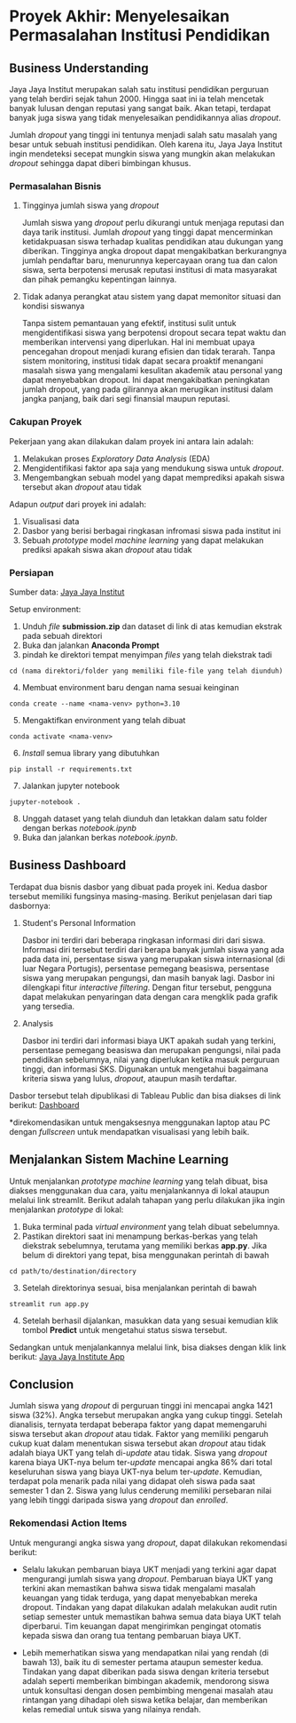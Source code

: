 # Proyek Akhir: Menyelesaikan Permasalahan Institusi Pendidikan
## Business Understanding
Jaya Jaya Institut merupakan salah satu institusi pendidikan perguruan yang telah berdiri sejak tahun 2000. Hingga saat ini ia telah mencetak banyak lulusan dengan reputasi yang sangat baik. Akan tetapi, terdapat banyak juga siswa yang tidak menyelesaikan pendidikannya alias _dropout_.

Jumlah _dropout_ yang tinggi ini tentunya menjadi salah satu masalah yang besar untuk sebuah institusi pendidikan. Oleh karena itu, Jaya Jaya Institut ingin mendeteksi secepat mungkin siswa yang mungkin akan melakukan _dropout_ sehingga dapat diberi bimbingan khusus.

### Permasalahan Bisnis
1. Tingginya jumlah siswa yang _dropout_

   Jumlah siswa yang _dropout_ perlu dikurangi untuk menjaga reputasi dan daya tarik institusi. Jumlah _dropout_ yang tinggi dapat mencerminkan ketidakpuasan siswa terhadap kualitas pendidikan atau dukungan yang diberikan. Tingginya angka dropout dapat mengakibatkan berkurangnya jumlah pendaftar baru, menurunnya kepercayaan orang tua dan calon siswa, serta berpotensi merusak reputasi institusi di mata masyarakat dan pihak pemangku kepentingan lainnya.

2. Tidak adanya perangkat atau sistem yang dapat memonitor situasi dan kondisi siswanya

   Tanpa sistem pemantauan yang efektif, institusi sulit untuk mengidentifikasi siswa yang berpotensi dropout secara tepat waktu dan memberikan intervensi yang diperlukan. Hal ini membuat upaya pencegahan dropout menjadi kurang efisien dan tidak terarah. Tanpa sistem monitoring, institusi tidak dapat secara proaktif menangani masalah siswa yang mengalami kesulitan akademik atau personal yang dapat menyebabkan dropout. Ini dapat mengakibatkan peningkatan jumlah dropout, yang pada gilirannya akan merugikan institusi dalam jangka panjang, baik dari segi finansial maupun reputasi.

### Cakupan Proyek
Pekerjaan yang akan dilakukan dalam proyek ini antara lain adalah:

1. Melakukan proses _Exploratory Data Analysis_ (EDA)
2. Mengidentifikasi faktor apa saja yang mendukung siswa untuk _dropout_. 
3. Mengembangkan sebuah model yang dapat memprediksi apakah siswa tersebut akan _dropout_ atau tidak

Adapun _output_ dari proyek ini adalah:

1. Visualisasi data
2. Dasbor yang berisi berbagai ringkasan infromasi siswa pada institut ini
3. Sebuah _prototype_ model _machine learning_ yang dapat melakukan prediksi apakah siswa akan _dropout_ atau tidak

### Persiapan

Sumber data: [Jaya Jaya Institut](https://github.com/dicodingacademy/dicoding_dataset/blob/main/students_performance/data.csv)

Setup environment:

1. Unduh _file_ **submission.zip** dan dataset di link di atas kemudian ekstrak pada sebuah direktori
2. Buka dan jalankan **Anaconda Prompt**
3. pindah ke direktori tempat menyimpan _files_ yang telah diekstrak tadi
 
```
cd (nama direktori/folder yang memiliki file-file yang telah diunduh)
```
 
4. Membuat environment baru dengan nama sesuai keinginan
 
```
conda create --name <nama-venv> python=3.10
```
 
5. Mengaktifkan environment yang telah dibuat
 
```
conda activate <nama-venv>
```
 
6. _Install_ semua library yang dibutuhkan
 
```
pip install -r requirements.txt
```
 
7. Jalankan jupyter notebook
 
```
jupyter-notebook .
```
 
8. Unggah dataset yang  telah diunduh dan letakkan dalam satu folder dengan berkas _notebook.ipynb_
9. Buka dan jalankan berkas _notebook.ipynb_.


## Business Dashboard

Terdapat dua bisnis dasbor yang dibuat pada proyek ini. Kedua dasbor tersebut memiliki fungsinya masing-masing. Berikut penjelasan dari tiap dasbornya:

1. Student's Personal Information
   
   Dasbor ini terdiri dari beberapa ringkasan informasi diri dari siswa. Informasi diri tersebut terdiri dari berapa banyak jumlah siswa yang ada pada data ini, persentase siswa yang merupakan siswa internasional (di luar Negara Portugis), persentase pemegang beasiswa, persentase siswa yang merupakan pengungsi, dan masih banyak lagi. Dasbor ini dilengkapi fitur _interactive filtering_. Dengan fitur tersebut, pengguna dapat melakukan penyaringan data dengan cara mengklik pada grafik yang tersedia.

2. Analysis
   
   Dasbor ini terdiri dari informasi biaya UKT apakah sudah yang terkini, persentase pemegang beasiswa dan merupakan pengungsi, nilai pada pendidikan sebelumnya, nilai yang diperlukan ketika masuk perguruan tinggi, dan informasi SKS. Digunakan untuk mengetahui bagaimana kriteria siswa yang lulus, _dropout_, ataupun masih terdaftar.

Dasbor tersebut telah dipublikasi di Tableau Public dan bisa diakses di link berikut: [Dashboard](https://public.tableau.com/views/DashboardProyekAkhirBPDS/StudentsPersonalInformationSummary?:language=en-US&publish=yes&:sid=&:display_count=n&:origin=viz_share_link) 

*direkomendasikan untuk mengaksesnya menggunakan laptop atau PC dengan _fullscreen_ untuk mendapatkan visualisasi yang lebih baik.

## Menjalankan Sistem Machine Learning

Untuk menjalankan _prototype machine learning_ yang telah dibuat, bisa diakses menggunakan dua cara, yaitu menjalankannya di lokal ataupun melalui link streamlit. Berikut adalah tahapan yang perlu dilakukan jika ingin menjalankan _prototype_ di lokal:

1. Buka terminal pada _virtual environment_ yang telah dibuat sebelumnya.
2. Pastikan direktori saat ini menampung berkas-berkas yang telah diekstrak sebelumnya, terutama yang memiliki berkas **app.py**. Jika belum di direktori yang tepat, bisa menggunakan perintah di bawah

```
cd path/to/destination/directory
```

3. Setelah direktorinya sesuai, bisa menjalankan perintah di bawah

```
streamlit run app.py
```

4. Setelah berhasil dijalankan, masukkan data yang sesuai kemudian klik tombol **Predict** untuk mengetahui status siswa tersebut.

Sedangkan untuk menjalankannya melalui link, bisa diakses dengan klik link berikut: [Jaya Jaya Institute App](https://proyek-akhir-bpds-dicoding-normanfebrio.streamlit.app/)

## Conclusion

Jumlah siswa yang _dropout_ di perguruan tinggi ini mencapai angka 1421 siswa (32%). Angka tersebut merupakan angka yang cukup tinggi. Setelah dianalisis, ternyata terdapat beberapa faktor yang dapat memengaruhi siswa tersebut akan _dropout_ atau tidak. Faktor yang memiliki pengaruh cukup kuat dalam menentukan siswa tersebut akan _dropout_ atau tidak adalah biaya UKT yang telah di-_update_ atau tidak. Siswa yang _dropout_ karena biaya UKT-nya belum ter-_update_ mencapai angka 86% dari total keseluruhan siswa yang biaya UKT-nya belum ter-_update_. Kemudian, terdapat pola menarik pada nilai yang didapat oleh siswa pada saat semester 1 dan 2. Siswa yang lulus cenderung memiliki persebaran nilai yang lebih tinggi daripada siswa yang _dropout_ dan _enrolled_. 

### Rekomendasi Action Items

Untuk mengurangi angka siswa yang _dropout_, dapat dilakukan rekomendasi berikut:

- Selalu lakukan pembaruan biaya UKT menjadi yang terkini agar dapat mengurangi jumlah siswa yang _dropout_. Pembaruan biaya UKT yang terkini akan memastikan bahwa siswa tidak mengalami masalah keuangan yang tidak terduga, yang dapat menyebabkan mereka dropout. Tindakan yang dapat dilakukan adalah melakukan audit rutin setiap semester untuk memastikan bahwa semua data biaya UKT telah diperbarui. Tim keuangan dapat mengirimkan pengingat otomatis kepada siswa dan orang tua tentang pembaruan biaya UKT.

- Lebih memerhatikan siswa yang mendapatkan nilai yang rendah (di bawah 13), baik itu di semester pertama ataupun semester kedua. Tindakan yang dapat diberikan pada siswa dengan kriteria tersebut adalah seperti memberikan bimbingan akademik, mendorong siswa untuk konsultasi dengan dosen pembimbing mengenai masalah atau rintangan yang dihadapi oleh siswa ketika belajar, dan memberikan kelas remedial untuk siswa yang nilainya rendah.
